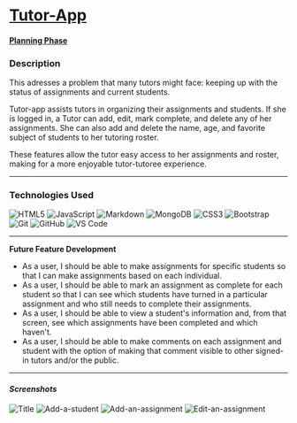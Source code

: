 # [Tutor-App](https://tutor-app-esc.herokuapp.com/) 
#### [Planning Phase](https://trello.com/b/lCo8v74Q/tutor) 
### **Description**
This  adresses a problem that many tutors might face: keeping up with the status of assignments and current students. 

Tutor-app assists tutors in organizing their assignments and students. If she is logged in, a Tutor can add, edit, mark complete, and delete any of her  assignments. 
She can also add and delete the name, age, and favorite subject of students to her tutoring roster.

These features allow the tutor easy access to her assignments and roster, making for a more enjoyable tutor-tutoree experience. 

---
### **Technologies Used**
![HTML5](https://img.shields.io/badge/html5-%23E34F26.svg?style=for-the-badge&logo=html5&logoColor=white)
![JavaScript](https://img.shields.io/badge/javascript-%23323330.svg?style=for-the-badge&logo=javascript&logoColor=%23F7DF1E)
![Markdown](https://img.shields.io/badge/markdown-%23000000.svg?style=for-the-badge&logo=markdown&logoColor=white)
![MongoDB](https://img.shields.io/badge/MongoDB-%234ea94b.svg?style=for-the-badge&logo=mongodb&logoColor=white)
![CSS3](https://img.shields.io/badge/css3-%231572B6.svg?style=for-the-badge&logo=css3&logoColor=white)
![Bootstrap](https://img.shields.io/badge/-Bootstrap-563D7C?style=flat-square&logo=bootstrap)
![Git](https://img.shields.io/badge/-Git-black?style=flat-square&logo=git)
![GitHub](https://img.shields.io/badge/-GitHub-181717?style=flat-square&logo=github)
![VS Code](https://img.shields.io/badge/-VS%20Code-007ACC?style=plastic&logo=visual-studio-code)

----
**Future Feature Development**
- As a user, I should be able to make assignments for specific students so that I can make assignments based on each individual. 
- As a user, I should be able to mark an assignment as complete for each student so that I can see which students have turned in a particular assignment and who still needs to complete their assignments. 
- As a user, I should be able to view a student's information and, from that screen,  see which assignments have been completed and which haven't.
- As a user, I should be able to make comments on each assignment and student with the option of making that comment visible to other signed-in tutors and/or the public. 

---
#### *Screenshots*
![Title](https://i.postimg.cc/gctLXhz4/Screen-Shot-2022-03-10-at-11-35-46-AM.png)
![Add-a-student](https://i.postimg.cc/xTkJKdqQ/Screen-Shot-2022-03-10-at-11-39-56-AM.png
)
![Add-an-assignment](https://i.postimg.cc/kXkVwdtb/Screen-Shot-2022-03-10-at-11-41-16-AM.png
)
![Edit-an-assignment](https://i.postimg.cc/t4WsMmhm/Screen-Shot-2022-03-10-at-11-42-39-AM.png
)